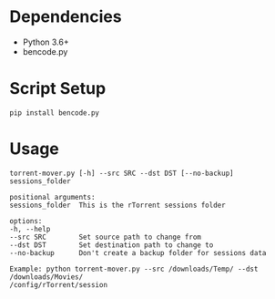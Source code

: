 # Dependencies
* Python 3.6+
* bencode.py

# Script Setup
`pip install bencode.py` 


# Usage
    torrent-mover.py [-h] --src SRC --dst DST [--no-backup] sessions_folder

    positional arguments:
    sessions_folder  This is the rTorrent sessions folder

    options:
    -h, --help
    --src SRC        Set source path to change from
    --dst DST        Set destination path to change to
    --no-backup      Don't create a backup folder for sessions data

    Example: python torrent-mover.py --src /downloads/Temp/ --dst /downloads/Movies/
    /config/rTorrent/session
